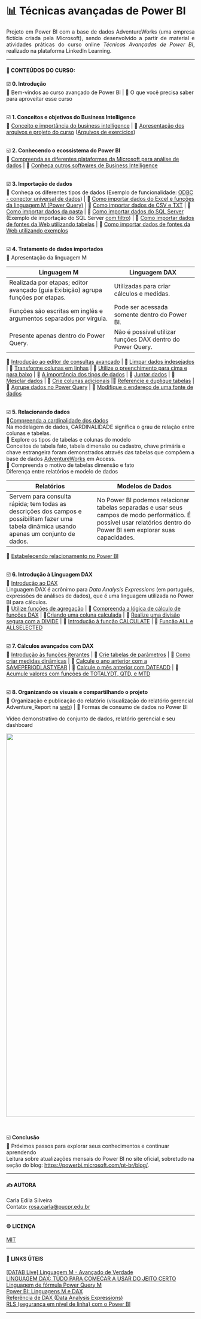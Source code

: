 # 📊 Técnicas avançadas de Power BI

<p align="justify"> 
Projeto em Power BI com a base de dados AdventureWorks (uma empresa fictícia criada pela Microsoft), sendo desenvolvido a partir de material e atividades práticas do curso online <i>Técnicas Avançadas de Power BI</i>, realizado na plataforma LinkedIn Learning.  
</p>  

---  

#### 📑 **CONTEÚDOS DO CURSO:**

☑️ **0. Introdução**  
🔹 Bem-vindos ao curso avançado de Power BI | 🔹 O que você precisa saber para aproveitar esse curso   
</br>

☑️ **1. Conceitos e objetivos do Business Intelligence**  
🔹 [Conceito e importância do business intelligence](https://github.com/rosacarla/PowerBI-tecnicas-avancadas/blob/main/images/processo-bi.png) |  🔹 [Apresentação dos arquivos e projeto do curso](https://github.com/rosacarla/PowerBI-tecnicas-avancadas/blob/main/images/arq-projeto.png) ([Arquivos de exercícios](https://github.com/rosacarla/PowerBI-tecnicas-avancadas/tree/main/arquivos_de_exercicios_power_bi_avancado))  
</br>  

☑️ **2. Conhecendo o ecossistema do Power BI**   
🔹 [Compreenda as diferentes plataformas da Microsoft para análise de dados](https://github.com/rosacarla/PowerBI-tecnicas-avancadas/blob/main/images/plataformas-desenvolvimento.png) | 🔹 [Conheça outros softwares de Business Intelligence](https://github.com/rosacarla/PowerBI-tecnicas-avancadas/blob/main/images/outros-softwares-bi.png)  
</br>  

☑️ **3. Importação de dados**  
🔹 Conheça os diferentes tipos de dados (Exemplo de funcionalidade: [ODBC - conector universal de dados](https://github.com/rosacarla/PowerBI-tecnicas-avancadas/blob/main/images/conector-universal-dados.png)) | 🔹 [Como importar dados do Excel e funções da linguagem M (Power Query)](https://github.com/rosacarla/PowerBI-tecnicas-avancadas/blob/main/arquivos_de_exercicios_power_bi_avancado/Cap.3) | 🔹 [Como importar dados de CSV e TXT](https://github.com/rosacarla/PowerBI-tecnicas-avancadas/blob/main/arquivos_de_exercicios_power_bi_avancado/Cap.3) | 🔹 [Como importar dados da pasta](https://github.com/rosacarla/PowerBI-tecnicas-avancadas/blob/main/arquivos_de_exercicios_power_bi_avancado/Cap.3) | 🔹 [Como importar dados do SQL Server](https://github.com/rosacarla/PowerBI-tecnicas-avancadas/blob/main/images/importa-sql-server.png) (Exemplo de importação do SQL Server [com filtro](https://github.com/rosacarla/PowerBI-tecnicas-avancadas/blob/main/images/importa-sqlserver-comfiltro.png)) | 🔹 [Como importar dados de fontes da Web utilizando tabelas](https://github.com/rosacarla/PowerBI-tecnicas-avancadas/blob/main/arquivos_de_exercicios_power_bi_avancado/Cap.3) | 🔹 [Como importar dados de fontes da Web utilizando exemplos](https://github.com/rosacarla/PowerBI-tecnicas-avancadas/blob/main/arquivos_de_exercicios_power_bi_avancado/Cap.3)  
</br>  

☑️ **4. Tratamento de dados importados**  
🔹 Apresentação da linguagem M  

Linguagem M | Linguagem DAX  
-|-
Realizada por etapas; editor avançado (guia Exibição) agrupa funções por etapas. | Utilizadas para criar cálculos e medidas.
Funções são escritas em inglês e argumentos separados por vírgula.| Pode ser acessada somente dentro do Power BI.
Presente apenas dentro do Power Query. | Não é possível utilizar funções DAX dentro do Power Query.  

🔹 [Introdução ao editor de consultas avançado](https://github.com/rosacarla/PowerBI-tecnicas-avancadas/blob/main/images/editor-avancado.png) | 🔹 [Limpar dados indesejados](https://github.com/rosacarla/PowerBI-tecnicas-avancadas/tree/main/arquivos_de_exercicios_power_bi_avancado/Cap.4%20Renomeado) | 🔹 [Transforme colunas em linhas](https://github.com/rosacarla/PowerBI-tecnicas-avancadas/tree/main/arquivos_de_exercicios_power_bi_avancado/Cap.4%20Renomeado) | 🔹 [Utilize o preenchimento para cima e para baixo](https://github.com/rosacarla/PowerBI-tecnicas-avancadas/tree/main/arquivos_de_exercicios_power_bi_avancado/Cap.4%20Renomeado) | 🔹 [A importância dos tipos de dados](https://github.com/rosacarla/PowerBI-tecnicas-avancadas/tree/main/arquivos_de_exercicios_power_bi_avancado/Cap.4%20Renomeado) | 🔹 [Juntar dados](https://github.com/rosacarla/PowerBI-tecnicas-avancadas/tree/main/arquivos_de_exercicios_power_bi_avancado/Cap.4%20Renomeado) | 🔹 [Mesclar dados](https://github.com/rosacarla/PowerBI-tecnicas-avancadas/tree/main/arquivos_de_exercicios_power_bi_avancado/Cap.4%20Renomeado) | 🔹 [Crie colunas adicionais](https://github.com/rosacarla/PowerBI-tecnicas-avancadas/tree/main/arquivos_de_exercicios_power_bi_avancado/Cap.4%20Renomeado) |🔹 [Referencie e duplique tabelas](https://github.com/rosacarla/PowerBI-tecnicas-avancadas/tree/main/arquivos_de_exercicios_power_bi_avancado/Cap.4%20Renomeado) | 🔹 [Agrupe dados no Power Query](https://github.com/rosacarla/PowerBI-tecnicas-avancadas/tree/main/arquivos_de_exercicios_power_bi_avancado/Cap.4%20Renomeado) | 🔹 [Modifique o endereço de uma fonte de dados](https://github.com/rosacarla/PowerBI-tecnicas-avancadas/blob/main/images/modifica-endereco-fonte.png)  
</br>  

☑️ **5. Relacionando dados**  
🔹[Compreenda a cardinalidade dos dados](https://github.com/rosacarla/PowerBI-tecnicas-avancadas/blob/main/images/cardinalidade-dados.png)  
Na modelagem de dados, CARDINALIDADE significa o grau de relação entre colunas e tabelas.  
🔹 Explore os tipos de tabelas e colunas do modelo  
Conceitos de tabela fato, tabela dimensão ou cadastro, chave primária e chave estrangeira foram demonstrados através das tabelas que compõem a base de dados [AdventureWorks](arquivos_de_exercicios_power_bi_avancado/Cap.5/AdventureWorks.zip) em Access.   
🔹 Compreenda o  motivo de tabelas dimensão e fato  
Diferença entre relatórios e modelo de dados  

Relatórios | Modelos de Dados
-|-
Servem para consulta rápida; tem todas as descrições dos campos e possibilitam fazer uma tabela dinâmica usando apenas um conjunto de dados. | No Power BI podemos relacionar tabelas separadas e usar seus campos de modo performático. É possível usar relatórios dentro do Power BI sem explorar suas capacidades.  

🔹 [Estabelecendo relacionamento no Power BI](https://github.com/rosacarla/PowerBI-tecnicas-avancadas/blob/main/images/relacionamenos-adventure.png)  
</br>  

☑️ **6. Introdução à Linguagem DAX**  
🔹 [Introdução ao DAX](https://github.com/rosacarla/PowerBI-tecnicas-avancadas/blob/main/images/dax-funcoes-sintaxe.png)  
Linguagem DAX é acrônimo para _Data Analysis Expressions_ (em português, expressões de análises de dados), que é uma linguagem utilizada no Power BI para cálculos.  
🔹 [Utilize funções de agregação](https://github.com/rosacarla/PowerBI-tecnicas-avancadas/tree/main/arquivos_de_exercicios_power_bi_avancado/Cap.6) | 🔹 [Compreenda a lógica de cálculo de funções DAX](https://github.com/rosacarla/PowerBI-tecnicas-avancadas/blob/main/images/logica-calculos-dax.png) | 🔹[Criando uma coluna calculada](https://github.com/rosacarla/PowerBI-tecnicas-avancadas/tree/main/arquivos_de_exercicios_power_bi_avancado/Cap.6) | 🔹 [Realize uma divisão segura com a DIVIDE](https://github.com/rosacarla/PowerBI-tecnicas-avancadas/tree/main/arquivos_de_exercicios_power_bi_avancado/Cap.6) | 🔹 [Introdução à função CALCULATE](https://github.com/rosacarla/PowerBI-tecnicas-avancadas/tree/main/arquivos_de_exercicios_power_bi_avancado/Cap.6) | 🔹 [Função ALL e ALLSELECTED](https://github.com/rosacarla/PowerBI-tecnicas-avancadas/tree/main/arquivos_de_exercicios_power_bi_avancado/Cap.6)  
</br>  

☑️ **7. Cálculos avançados com DAX**  
🔹 [Introdução às funções iterantes](https://github.com/rosacarla/PowerBI-tecnicas-avancadas/tree/main/arquivos_de_exercicios_power_bi_avancado/Cap.7) | 🔹 [Crie tabelas de parâmetros](https://github.com/rosacarla/PowerBI-tecnicas-avancadas/tree/main/arquivos_de_exercicios_power_bi_avancado/Cap.7) | 🔹 [Como criar medidas dinâmicas](https://github.com/rosacarla/PowerBI-tecnicas-avancadas/tree/main/arquivos_de_exercicios_power_bi_avancado/Cap.7) | 🔹 [Calcule o ano anterior com a SAMEPERIODLASTYEAR](https://github.com/rosacarla/PowerBI-tecnicas-avancadas/tree/main/arquivos_de_exercicios_power_bi_avancado/Cap.7) | 🔹 [Calcule o mês anterior com DATEADD](https://github.com/rosacarla/PowerBI-tecnicas-avancadas/tree/main/arquivos_de_exercicios_power_bi_avancado/Cap.7) | 🔹 [Acumule valores com funções de TOTALYDT, QTD, e MTD](https://github.com/rosacarla/PowerBI-tecnicas-avancadas/tree/main/arquivos_de_exercicios_power_bi_avancado/Cap.7)  
</br>  

☑️ **8. Organizando os visuais e compartilhando o projeto**  
🔹 Organização e publicação do relatório (visualização do relatório gerencial Adventure_Report na [web](https://app.powerbi.com/reportEmbed?reportId=6fcd1e60-7567-480d-be1d-fac0cd7e1157&autoAuth=true&ctid=8a1ef6c3-8324-4103-bf4a-1328c5dc3653&config=eyJjbHVzdGVyVXJsIjoiaHR0cHM6Ly93YWJpLXNvdXRoLWNlbnRyYWwtdXMtcmVkaXJlY3QuYW5hbHlzaXMud2luZG93cy5uZXQvIn0%3D)) | 🔹 Formas de consumo de dados no Power BI  

Vídeo demonstrativo do conjunto de dados, relatório gerencial e seu dashboard  
<p align="center">
	<img src="https://github.com/rosacarla/PowerBI-tecnicas-avancadas/blob/main/images/Adventure_Report_visualiza_relatorio_e_dashboard_no_Power_BI-min.gif" width="1024">
</p></br>  

☑️ **Conclusão**  
🔹 Próximos passos para explorar seus conhecimentos e continuar aprendendo  
Leitura sobre atualizações mensais do Power BI no site oficial, sobretudo na seção do blog: https://powerbi.microsoft.com/pt-br/blog/.  

---

#### ✍️ AUTORA  
Carla Edila Silveira  
Contato: rosa.carla@pucpr.edu.br  

---

#### ©️ LICENÇA

[MIT](https://choosealicense.com/licenses/mit/)  

---  

#### 🔗 LINKS ÚTEIS  

[[DATAB Live] Linguagem M - Avançado de Verdade](https://www.youtube.com/watch?v=vYb-89PZf7U)  
[LINGUAGEM DAX: TUDO PARA COMEÇAR A USAR DO JEITO CERTO](https://educaenter.com/aprenda-usar-a-linguagem-dax/)  
[Linguagem de fórmula Power Query M](https://docs.microsoft.com/pt-br/powerquery-m/)  
[Power BI: Linguagens M e DAX](https://www.eng.com.br/artigo.cfm?id=7506&post=power-bi-linguagens-m-e-dax)  
[Referência de DAX (Data Analysis Expressions)](https://docs.microsoft.com/pt-br/dax/)  
[RLS (segurança em nível de linha) com o Power BI](https://docs.microsoft.com/pt-br/power-bi/enterprise/service-admin-rls)  

---
